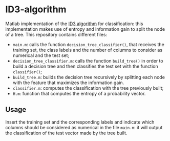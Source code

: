 # ID3-algorithm
Matlab implementation of the <a href="https://en.wikipedia.org/wiki/ID3_algorithm">ID3 algorithm</a> for classification: this implementation makes use of entropy and information gain to split the node of a tree. 
This repository contains different files:
- `main.m`: calls the function `decision_tree_classifier()`, that receives the training set, the class labels and the number of columns to consider as numerical and the test set;
- `decision_tree_classifier.m`: calls the function `build_tree()` in order to build a decision tree and then classifies the test set with the function `classifier()`;
- `build_tree.m`: builds the decision tree recursively by splitting each node with the feature that maximizes the information gain. 
- `classifier.m`: computes the classification with the tree previously built;
- `H.m`: function that computes the entropy of a probability vector.

## Usage

Insert the training set and the corresponding labels and indicate which columns should be considered as numerical in the file `main.m`: it will output the classification of the test vector made by the tree built.
